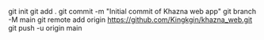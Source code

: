 git init
git add .
git commit -m "Initial commit of Khazna web app"
git branch -M main
git remote add origin https://github.com/Kingkgin/khazna_web.git
git push -u origin main
